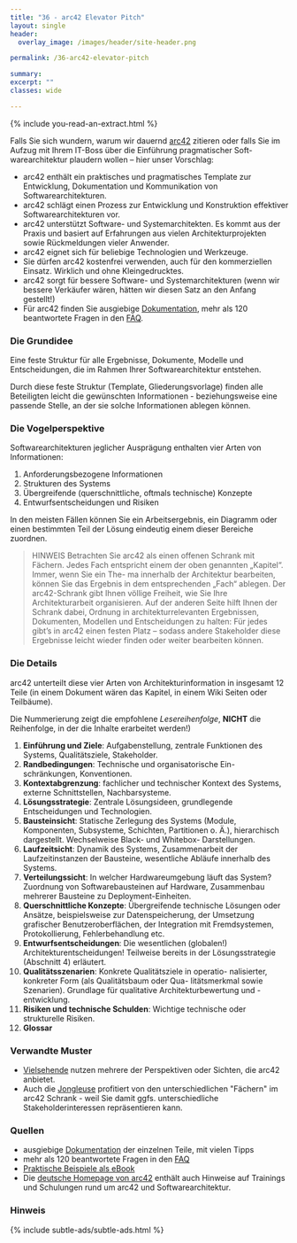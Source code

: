 ```yaml
---
title: "36 - arc42 Elevator Pitch"
layout: single
header:
  overlay_image: /images/header/site-header.png

permalink: /36-arc42-elevator-pitch  

summary:
excerpt: ""
classes: wide

---
```

{% include you-read-an-extract.html %}

Falls Sie sich wundern, warum wir dauernd [arc42](https://arc42.org) zitieren
oder falls Sie im Aufzug mit Ihrem IT-Boss über die Einführung pragmatischer Soft- warearchitektur plaudern wollen – hier unser Vorschlag:

* arc42 enthält ein praktisches und pragmatisches Template zur Entwicklung, Dokumentation und Kommunikation von Softwarearchitekturen.
* arc42 schlägt einen Prozess zur Entwicklung und Konstruktion effektiver Softwarearchitekturen vor.
* arc42 unterstützt Software- und Systemarchitekten. Es kommt aus der Praxis und basiert auf Erfahrungen aus vielen Architekturprojekten sowie Rückmeldungen vieler Anwender.
* arc42 eignet sich für beliebige Technologien und Werkzeuge.
* Sie dürfen arc42 kostenfrei verwenden, auch für den kommerziellen
Einsatz. Wirklich und ohne Kleingedrucktes.
* arc42 sorgt für bessere Software- und Systemarchitekturen (wenn wir bessere Verkäufer wären, hätten wir diesen Satz an den Anfang gestellt!)
* Für arc42 finden Sie ausgiebige [Dokumentation](https://docs.arc42.org), mehr als 120 beantwortete Fragen in den [FAQ](https://faq.arc42.org).

### Die Grundidee
Eine feste Struktur für alle Ergebnisse, Dokumente, Modelle und Entscheidungen, die im Rahmen Ihrer Softwarearchitektur entstehen.

Durch diese feste Struktur (Template, Gliederungsvorlage) finden alle Beteiligten leicht die gewünschten Informationen - beziehungsweise eine passende Stelle,
an der sie solche Informationen ablegen können.

### Die Vogelperspektive
Softwarearchitekturen jeglicher Ausprägung enthalten vier Arten von Informationen:
1. Anforderungsbezogene Informationen
2. Strukturen des Systems
3. Übergreifende (querschnittliche, oftmals technische) Konzepte
4. Entwurfsentscheidungen und Risiken

In den meisten Fällen können Sie ein Arbeitsergebnis, ein Diagramm oder einen bestimmten Teil der Lösung eindeutig einem dieser Bereiche zuordnen.

>HINWEIS
>Betrachten Sie arc42 als einen offenen Schrank mit Fächern. Jedes Fach entspricht einem der oben genannten „Kapitel“. Immer, wenn Sie ein The- ma innerhalb der Architektur bearbeiten, können Sie das Ergebnis in dem entsprechenden „Fach“ ablegen.
>Der arc42-Schrank gibt Ihnen völlige Freiheit, wie Sie Ihre Architekturarbeit organisieren.
>Auf der anderen Seite hilft Ihnen der Schrank dabei, Ordnung in architekturrelevanten Ergebnissen, Dokumenten, Modellen und Entscheidungen zu halten:
>Für jedes gibt’s in arc42 einen festen Platz – sodass andere
Stakeholder diese Ergebnisse leicht wieder finden oder weiter bearbeiten können.

### Die Details
arc42 unterteilt diese vier Arten von Architekturinformation in insgesamt 12
Teile (in einem Dokument wären das Kapitel, in einem Wiki Seiten oder Teilbäume).

Die Nummerierung zeigt die empfohlene _Lesereihenfolge_,  **NICHT** die
Reihenfolge, in der die Inhalte erarbeitet werden!)

1. **Einführung und Ziele**: Aufgabenstellung, zentrale Funktionen des Systems, Qualitätsziele, Stakeholder.
2. **Randbedingungen**: Technische und organisatorische Ein- schränkungen, Konventionen.
3. **Kontextabgrenzung**: fachlicher und technischer Kontext des Systems, externe Schnittstellen, Nachbarsysteme.
4. **Lösungsstrategie**: Zentrale Lösungsideen, grundlegende Entscheidungen und Technologien.
5. **Bausteinsicht**: Statische Zerlegung des Systems (Module, Komponenten, Subsysteme, Schichten, Partitionen o. Ä.), hierarchisch dargestellt. Wechselweise Black- und Whitebox- Darstellungen.
6. **Laufzeitsicht**: Dynamik des Systems, Zusammenarbeit der Laufzeitinstanzen der Bausteine, wesentliche Abläufe innerhalb des Systems.
7. **Verteilungssicht**: In welcher Hardwareumgebung läuft das System? Zuordnung von Softwarebausteinen auf Hardware, Zusammenbau mehrerer Bausteine zu Deployment-Einheiten.
8. **Querschnittliche Konzepte**: Übergreifende technische Lösungen oder Ansätze, beispielsweise zur Datenspeicherung, der Umsetzung grafischer Benutzeroberflächen, der Integration mit Fremdsystemen, Protokollierung, Fehlerbehandlung etc.
9. **Entwurfsentscheidungen**: Die wesentlichen (globalen!) Architekturentscheidungen!
Teilweise bereits in der Lösungsstrategie (Abschnitt 4) erläutert.
10. **Qualitätsszenarien**: Konkrete Qualitätsziele in operatio- nalisierter, konkreter Form (als Qualitätsbaum oder Qua- litätsmerkmal sowie Szenarien). Grundlage für qualitative Architekturbewertung und -entwicklung.
11. **Risiken und technische Schulden**: Wichtige technische oder strukturelle Risiken.
12. **Glossar**

### Verwandte Muster

* [Vielsehende](/03-vielsehende) nutzen mehrere der Perspektiven oder Sichten,
die arc42 anbietet.
* Auch die [Jongleuse](/11-jongleuse) profitiert von den unterschiedlichen "Fächern" im arc42 Schrank - weil Sie damit ggfs. unterschiedliche Stakeholderinteressen repräsentieren kann.

### Quellen
* ausgiebige [Dokumentation](https://docs.arc42.org) der einzelnen Teile, mit vielen Tipps
* mehr als 120 beantwortete Fragen in den [FAQ](https://faq.arc42.org)
* [Praktische Beispiele als eBook](http://leanpub.com/arc42byexample)
* Die [deutsche Homepage von arc42](https://arc42.de) enthält auch Hinweise auf Trainings und Schulungen rund um arc42 und Softwarearchitektur.

### Hinweis
{% include subtle-ads/subtle-ads.html %}
